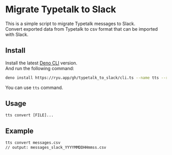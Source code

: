 # Migrate Typetalk to Slack

This is a simple script to migrate Typetalk messages to Slack.\
Convert exported data from Typetalk to csv format that can be imported with
Slack.

## Install

Install the latest [Deno CLI](https://deno.com/) version.\
And run the following command:

```sh
deno install https://ryu.app/gh/typetalk_to_slack/cli.ts --name tts --reload
```

You can use `tts` command.

## Usage

```
tts convert [FILE]...
```

## Example

```sh
tts convert messages.csv
// output: messages_slack_YYYYMMDDHHmmss.csv
```
